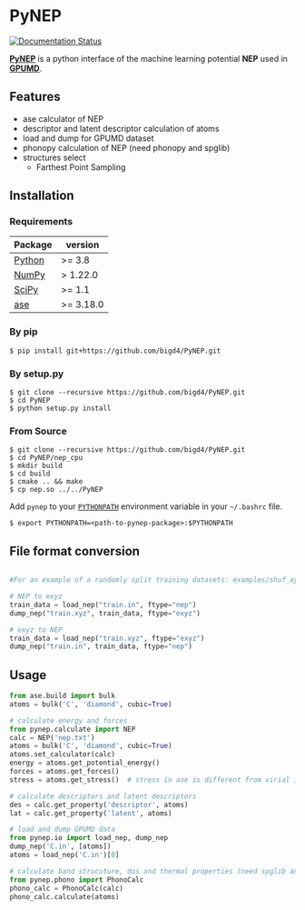 # PyNEP 
[![Documentation Status](https://readthedocs.org/projects/pynep/badge/?version=latest)](https://pynep.readthedocs.io/en/latest/)

**[PyNEP](https://pynep.readthedocs.io/en/latest/)** is a python interface of the machine learning potential **NEP** used in **[GPUMD](https://github.com/brucefan1983/GPUMD)**.
## Features

- ase calculator of NEP
- descriptor and latent descriptor calculation of atoms
- load and dump for GPUMD dataset
- phonopy calculation of NEP (need phonopy and spglib)
- structures select
    + Farthest Point Sampling
## Installation

### Requirements


|  Package  | version |
|  ----  | ----  |
| [Python](https://www.python.org/) | >=     3.8 |
| [NumPy](https://docs.scipy.org/doc/numpy/reference/) | >       1.22.0 |
|[SciPy](https://docs.scipy.org/doc/scipy/reference/)|>=     1.1|
|[ase](https://wiki.fysik.dtu.dk/ase/index.html)|>=     3.18.0|


### By pip 

```shell
$ pip install git+https://github.com/bigd4/PyNEP.git
```

### By setup.py 

```shell
$ git clone --recursive https://github.com/bigd4/PyNEP.git
$ cd PyNEP
$ python setup.py install
```

### From Source

```shell
$ git clone --recursive https://github.com/bigd4/PyNEP.git
$ cd PyNEP/nep_cpu
$ mkdir build
$ cd build
$ cmake .. && make
$ cp nep.so ../../PyNEP
```

Add `pynep` to your [`PYTHONPATH`](https://wiki.fysik.dtu.dk/ase/install.html#envvar-PYTHONPATH) environment variable in your `~/.bashrc` file.

```shell
$ export PYTHONPATH=<path-to-pynep-package>:$PYTHONPATH
```

## File format conversion

```python

#For an example of a randomly split training datasets: examples/shuf_xyz.py

# NEP to exyz
train_data = load_nep("train.in", ftype="nep")
dump_nep("train.xyz", train_data, ftype="exyz")

# exyz to NEP
train_data = load_nep("train.xyz", ftype="exyz")
dump_nep("train.in", train_data, ftype="nep")

```

## Usage

```python
from ase.build import bulk
atoms = bulk('C', 'diamond', cubic=True)

# calculate energy and forces
from pynep.calculate import NEP
calc = NEP('nep.txt')
atoms = bulk('C', 'diamond', cubic=True)
atoms.set_calculator(calc)
energy = atoms.get_potential_energy()
forces = atoms.get_forces()
stress = atoms.get_stress()  # stress in ase is different from virial in GPUMD

# calculate descriptors and latent descriptors
des = calc.get_property('descriptor', atoms)
lat = calc.get_property('latent', atoms)

# load and dump GPUMD data
from pynep.io import load_nep, dump_nep
dump_nep('C.in', [atoms])
atoms = load_nep('C.in')[0]

# calculate band strucuture, dos and thermal properties (need spglib and phonopy)
from pynep.phono import PhonoCalc
phono_calc = PhonoCalc(calc)
phono_calc.calculate(atoms)
```

